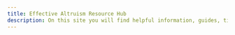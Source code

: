 ```yaml
---
title: Effective Altruism Resource Hub
description: On this site you will find helpful information, guides, tips and downloads, whether you want to learn more as an individual or an EA Group
---
```

